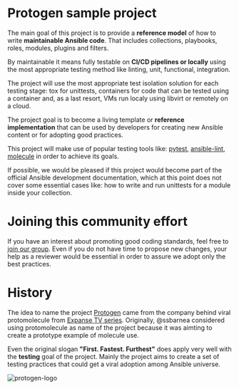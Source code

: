 # Protogen sample project

The main goal of this project is to provide a **reference model** of how to write **maintainable Ansible code**. That includes collections, playbooks, roles, modules, plugins and filters.

By maintainable it means fully testable on **CI/CD pipelines or locally** using the most appropriate testing method like linting, unit, functional, integration.

The project will use the most appropriate test isolation solution for each testing stage: tox for unittests, containers for code that can be tested using a container and, as a last resort, VMs run localy using libvirt or remotely on a cloud.

The project goal is to become a living template or **reference implementation** that can be used by developers for creating new Ansible content or for adopting good practices.

This project will make use of popular testing tools like: [pytest](https://github.com/pytest-dev/pytest), [ansible-lint](https://github.com/ansible/ansible-lint), [molecule](https://github.com/ansible-community/molecule) in order to achieve its goals.

If possible, we would be pleased if this project would become part  of the official Ansible development documentation, which at this point does  not cover some essential cases like: how to write and run unittests for a module inside your collection.

# Joining this community effort

If you have an interest about promoting good coding standards, feel free to [join
our group](https://github.com/ansible-community/protogen/issues/1). Even if you do not
have time to propose new changes, your help as a reviewer would be essential in
order to assure we adopt only the best practices.

# History

The idea to name the project [Protogen](https://expanse.fandom.com/wiki/Protogen) came from the company behind viral protomolecule from [Expanse TV series](https://en.wikipedia.org/wiki/The_Expanse_(TV_series)). Originally, @ssbarnea considered using protomolecule as name of the project because it was aimting to create a prototype example of molecule use.

Even the original slogan **"First. Fastest. Furthest"** does apply very well with the **testing** goal of the project. Mainly the project aims to create a set of testing practices that could get a viral adoption among Ansible universe.

![protogen-logo](https://repository-images.githubusercontent.com/257321711/e95a5600-832d-11ea-8e55-a81114b6c965)
